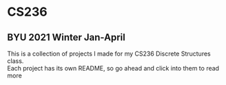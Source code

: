 # CS236
BYU
2021 Winter
Jan-April
---
This is a collection of projects I made for my CS236 Discrete Structures class.  
Each project has its own README, so go ahead and click into them to read more